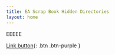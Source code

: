 ```yaml
---
title: EA Scrap Book Hidden Directories
layout: home
---
```


EEEEE


[Link button](https://just-the-docs.com){: .btn .btn-purple }
